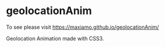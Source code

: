 # geolocationAnim
To see please visit https://maxiamo.github.io/geolocationAnim/

Geolocation Animation made with CSS3.
